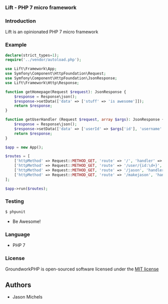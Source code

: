 ### Lift - PHP 7 micro framework

### Introduction
Lift is an opinionated PHP 7 micro framework

### Example
```php
declare(strict_types=1);
require('../vendor/autoload.php');

use Lift\Framework\App;
use Symfony\Component\HttpFoundation\Request;
use Symfony\Component\HttpFoundation\JsonResponse;
use Lift\Framework\Http\Response;

function getHomepage(Request $request): JsonResponse {
    $response = Response\json();
    $response->setData(['data' => ['stuff' => 'is awesome']]);
    return $response;
}

function getUserHandler (Request $request, array $args): JsonResponse {
    $response = Response\json();
    $response->setData(['data' => ['userId' => $args['id'], 'username' => 'Jason Michels']]);
    return $response;
}

$app = new App();

$routes = [
    ['httpMethod' => Request::METHOD_GET, 'route' => '/', 'handler' => 'getHomepage'],
    ['httpMethod' => Request::METHOD_GET, 'route' => '/user/{id:\d+}', 'handler' => 'getUserHandler'],
    ['httpMethod' => Request::METHOD_GET, 'route' => '/jason', 'handler' => [new Jason(), 'handle']],
    ['httpMethod' => Request::METHOD_GET, 'route' => '/makejason', 'handler' => 'makeJason'],
];

$app->run($routes);
```

### Testing
```sh
$ phpunit
```
- Be Awesome!

### Language
 - PHP 7

### License

GroundworkPHP is open-sourced software licensed under the [MIT license](http://opensource.org/licenses/MIT)

Authors
----
- Jason Michels
